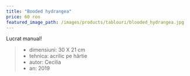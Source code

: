 ```yaml
---
title: "Booded hydrangea"
price: 60 ron
featured_image_path: /images/products/tablouri/blooded_hydrangea.jpg
---
```


Lucrat manual!

> - dimensiuni: 30 X 21 cm
> - tehnica: acrilic pe hârtie
> - autor: Cecilia
> - an: 2019
